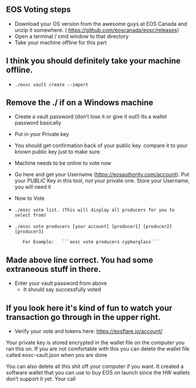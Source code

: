 ## EOS Voting steps

* Download your OS version from the awesome guys at EOS Canada and unzip it somewhere. ( https://github.com/eoscanada/eosc/releases)
* Open a terminal / cmd window to that directory
* Take your machine offline for this part
## I think you should definitely take your machine offline.
* ```./eosc vault create --import```
## Remove the ./ if on a Windows machine
  * Create a vault password (don’t lose it or give it out!) Its a wallet password basically
  * Put in your Private key
  * You should get confirmation back of your public key.  compare it to your known public key just to make sure.
* Machine needs to be online to vote now
* Go here and get your Username (https://eosauthority.com/account).  Put your *PUBLIC* Key in this tool, *not* your private one.  Store your Username, you will need it
* Now to Vote
* ```./eosc vote list. (This will display all producers for you to select from)```
* ```./eosc vote producers [your account] [producer1] [producer2] [producer3]```

         For Example:   ```eosc vote producers cypherglass```
## Made above line correct.  You had some extraneous stuff in there.
* Enter your vault password from above
  * It should say successfully voted
  
## If you look here it's kind of fun to watch your transaction go through in the upper right.
* Verify your vote and tokens here:  https://eosflare.io/account/<your account name>

Your private key is stored encrypted in the wallet file on the computer you ran this on.  If you are not comfortable with this you can delete the wallet file called eosc-vault.json when you are done

You can also delete all this shit off your computer if you want.  It created a software wallet that you can use to buy EOS on launch since the HW wallets don’t support it yet.   Your call
